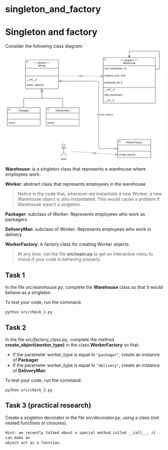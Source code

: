 # singleton_and_factory
# Singleton and factory
Consider the following class diagram:
![class diagram](class_diagram.PNG)

**Warehouse**: is a singleton class that represents a warehouse where employees work.

**Worker**: abstract class that represents employees in the warehouse

> Notice in the code that, whenever we instantiate a new Worker, a new Warehouse object is also instantiated. This would cause a problem if Warehouse wasn't a singleton.

**Packager**: subclass of *Worker*. Represents employees who work as packagers

**DeliveryMan**: subclass of *Worker*. Represents employees who work in delivery

**WorkerFactory**: A factory class for creating Worker objects.

> At any time, run the file **src/main.py** to get an interactive menu to check if your code is behaving properly. 

## Task 1
In the file *src/warehouse.py*, complete the **Warehouse** class so that it would behave as a singleton.

To test your code, run the command:
```
python src/check_1.py
```

## Task 2
In the file *src/factory_class.py*, complete the method **create_object(worker_type)** in the class **WorkerFactory** so that:
* If the parameter worker_type is equal to `"packager"`, create an instance of **Packager**
* If the parameter worker_type is equal to `"delivery"`, create an instance of **DeliveryMan**

To test your code, run the command:
```
python src/check_2.py
```

## Task 3 (practical research)
Create a singleton decorator in the file *src/decorator.py*, using a class (not nested functions or closures).
```
Hint: we recently talked about a special method called __call__, it can make an
object act as a function.
```

